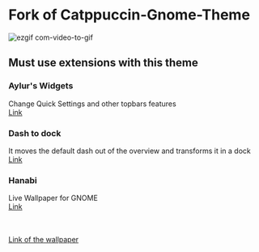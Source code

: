 # Fork of Catppuccin-Gnome-Theme

![ezgif com-video-to-gif](https://github.com/Cleiton366/Catppuccin-Gnome-Theme/assets/57187549/1fad9bbb-4f59-4c8e-b309-3841a60f1756)


## Must use extensions with this theme

### Aylur's Widgets
Change Quick Settings and other topbars features
<br>
<a href="https://github.com/Aylur/gnome-extensions">Link</a>

### Dash to dock
It moves the default dash out of the overview and transforms it in a dock
<br>
<a href="https://micheleg.github.io/dash-to-dock/">Link</a>

### Hanabi
Live Wallpaper for GNOME
<br>
<a href="https://github.com/jeffshee/gnome-ext-hanabi">Link</a>

<br><br>
<a href="https://mylivewallpapers.com/abstract/abstract-flat-lake-live-wallpaper/">Link of the wallpaper</a>
